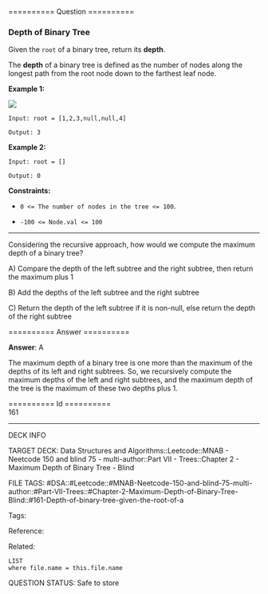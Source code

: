 ========== Question ==========  

### Depth of Binary Tree

Given the `root` of a binary tree, return its **depth**.

The **depth** of a binary tree is defined as the number of nodes along the longest path from the root node down to the farthest leaf node.

**Example 1:**

![](https://imagedelivery.net/CLfkmk9Wzy8_9HRyug4EVA/5ea6da77-7e43-43e0-dd9d-e879ca0b1600/public)

```
Input: root = [1,2,3,null,null,4]

Output: 3
```

**Example 2:**

```
Input: root = []

Output: 0
```

**Constraints:**

-   `0 <= The number of nodes in the tree <= 100`.

-   `-100 <= Node.val <= 100`

---

Considering the recursive approach, how would we compute the maximum depth of a binary tree?

A) Compare the depth of the left subtree and the right subtree, then return the maximum plus 1

B) Add the depths of the left subtree and the right subtree

C) Return the depth of the left subtree if it is non-null, else return the depth of the right subtree  

========== Answer ==========  

**Answer**: A

The maximum depth of a binary tree is one more than the maximum of the depths of its left and right subtrees. So, we recursively compute the maximum depths of the left and right subtrees, and the maximum depth of the tree is the maximum of these two depths plus 1.

========== Id ==========  
161

---

DECK INFO

TARGET DECK: Data Structures and Algorithms::Leetcode::MNAB - Neetcode 150 and blind 75 - multi-author::Part VII - Trees::Chapter 2 - Maximum Depth of Binary Tree - Blind

FILE TAGS: #DSA::#Leetcode::#MNAB-Neetcode-150-and-blind-75-multi-author::#Part-VII-Trees::#Chapter-2-Maximum-Depth-of-Binary-Tree-Blind::#161-Depth-of-binary-tree-given-the-root-of-a

Tags:

Reference:

Related:

```dataview
LIST
where file.name = this.file.name
```

QUESTION STATUS: Safe to store
